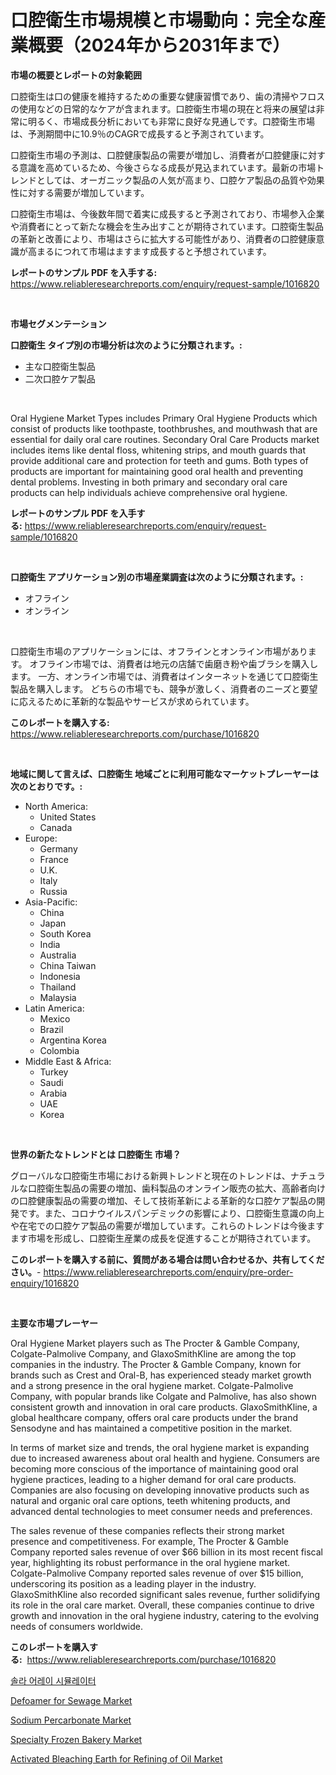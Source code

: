 <p><h1>口腔衛生市場規模と市場動向：完全な産業概要（2024年から2031年まで）</h1></p><p><strong>市場の概要とレポートの対象範囲</strong></p>
<p><p>口腔衛生は口の健康を維持するための重要な健康習慣であり、歯の清掃やフロスの使用などの日常的なケアが含まれます。口腔衛生市場の現在と将来の展望は非常に明るく、市場成長分析においても非常に良好な見通しです。口腔衛生市場は、予測期間中に10.9％のCAGRで成長すると予測されています。</p><p>口腔衛生市場の予測は、口腔健康製品の需要が増加し、消費者が口腔健康に対する意識を高めているため、今後さらなる成長が見込まれています。最新の市場トレンドとしては、オーガニック製品の人気が高まり、口腔ケア製品の品質や効果性に対する需要が増加しています。</p><p>口腔衛生市場は、今後数年間で着実に成長すると予測されており、市場参入企業や消費者にとって新たな機会を生み出すことが期待されています。口腔衛生製品の革新と改善により、市場はさらに拡大する可能性があり、消費者の口腔健康意識が高まるにつれて市場はますます成長すると予想されています。</p></p>
<p><strong>レポートのサンプル PDF を入手する:</strong> <a href="https://www.reliableresearchreports.com/enquiry/request-sample/1016820">https://www.reliableresearchreports.com/enquiry/request-sample/1016820</a></p>
<p>&nbsp;</p>
<p><strong>市場セグメンテーション</strong></p>
<p><strong>口腔衛生 タイプ別の市場分析は次のように分類されます。:</strong></p>
<p><ul><li>主な口腔衛生製品</li><li>二次口腔ケア製品</li></ul></p>
<p>&nbsp;</p>
<p><p>Oral Hygiene Market Types includes Primary Oral Hygiene Products which consist of products like toothpaste, toothbrushes, and mouthwash that are essential for daily oral care routines. Secondary Oral Care Products market includes items like dental floss, whitening strips, and mouth guards that provide additional care and protection for teeth and gums. Both types of products are important for maintaining good oral health and preventing dental problems. Investing in both primary and secondary oral care products can help individuals achieve comprehensive oral hygiene.</p></p>
<p><strong>レポートのサンプル PDF を入手する:</strong>&nbsp;<a href="https://www.reliableresearchreports.com/enquiry/request-sample/1016820">https://www.reliableresearchreports.com/enquiry/request-sample/1016820</a></p>
<p>&nbsp;</p>
<p><strong> 口腔衛生 アプリケーション別の市場産業調査は次のように分類されます。:</strong></p>
<p><ul><li>オフライン</li><li>オンライン</li></ul></p>
<p>&nbsp;</p>
<p><p>口腔衛生市場のアプリケーションには、オフラインとオンライン市場があります。 オフライン市場では、消費者は地元の店舗で歯磨き粉や歯ブラシを購入します。 一方、オンライン市場では、消費者はインターネットを通じて口腔衛生製品を購入します。 どちらの市場でも、競争が激しく、消費者のニーズと要望に応えるために革新的な製品やサービスが求められています。</p></p>
<p><strong>このレポートを購入する:</strong>&nbsp; <a href="https://www.reliableresearchreports.com/purchase/1016820">https://www.reliableresearchreports.com/purchase/1016820</a></p>
<p>&nbsp;</p>
<p><strong>地域に関して言えば、口腔衛生 地域ごとに利用可能なマーケットプレーヤーは次のとおりです。:</strong></p>
<p><ul>
    <li>
        North America:
        <ul>
            <li>United States</li>
            <li>Canada</li>
        </ul>
    </li>
    <li>
        Europe:
        <ul>
            <li>Germany</li>
            <li>France</li>
            <li>U.K.</li>
            <li>Italy</li>
            <li>Russia</li>
        </ul>
    </li>
    <li>
        Asia-Pacific:
        <ul>
            <li>China</li>
            <li>Japan</li>
            <li>South Korea</li>
            <li>India</li>
            <li>Australia</li>
            <li>China Taiwan</li>
            <li>Indonesia</li>
            <li>Thailand</li>
            <li>Malaysia</li>
        </ul>
    </li>
    <li>
        Latin America:
        <ul>
            <li>Mexico</li>
            <li>Brazil</li>
            <li>Argentina Korea</li>
            <li>Colombia</li>
        </ul>
    </li>
    <li>
        Middle East & Africa:
        <ul>
            <li>Turkey</li>
            <li>Saudi</li>
            <li>Arabia</li>
            <li>UAE</li>
            <li>Korea</li>
        </ul>
    </li>
    </ul></p>
<p>&nbsp;</p>
<p><strong>世界の新たなトレンドとは 口腔衛生 市場？</strong></p>
<p><p>グローバルな口腔衛生市場における新興トレンドと現在のトレンドは、ナチュラルな口腔衛生製品の需要の増加、歯科製品のオンライン販売の拡大、高齢者向けの口腔健康製品の需要の増加、そして技術革新による革新的な口腔ケア製品の開発です。また、コロナウイルスパンデミックの影響により、口腔衛生意識の向上や在宅での口腔ケア製品の需要が増加しています。これらのトレンドは今後ますます市場を形成し、口腔衛生産業の成長を促進することが期待されています。</p></p>
<p><strong>このレポートを購入する前に、質問がある場合は問い合わせるか、共有してください。</strong>- <a href="https://www.reliableresearchreports.com/enquiry/pre-order-enquiry/1016820">https://www.reliableresearchreports.com/enquiry/pre-order-enquiry/1016820</a></p>
<p>&nbsp;</p>
<p><strong>主要な市場プレーヤー</strong></p>
<p><p>Oral Hygiene Market players such as The Procter & Gamble Company, Colgate-Palmolive Company, and GlaxoSmithKline are among the top companies in the industry. The Procter & Gamble Company, known for brands such as Crest and Oral-B, has experienced steady market growth and a strong presence in the oral hygiene market. Colgate-Palmolive Company, with popular brands like Colgate and Palmolive, has also shown consistent growth and innovation in oral care products. GlaxoSmithKline, a global healthcare company, offers oral care products under the brand Sensodyne and has maintained a competitive position in the market.</p><p>In terms of market size and trends, the oral hygiene market is expanding due to increased awareness about oral health and hygiene. Consumers are becoming more conscious of the importance of maintaining good oral hygiene practices, leading to a higher demand for oral care products. Companies are also focusing on developing innovative products such as natural and organic oral care options, teeth whitening products, and advanced dental technologies to meet consumer needs and preferences.</p><p>The sales revenue of these companies reflects their strong market presence and competitiveness. For example, The Procter & Gamble Company reported sales revenue of over $66 billion in its most recent fiscal year, highlighting its robust performance in the oral hygiene market. Colgate-Palmolive Company reported sales revenue of over $15 billion, underscoring its position as a leading player in the industry. GlaxoSmithKline also recorded significant sales revenue, further solidifying its role in the oral care market. Overall, these companies continue to drive growth and innovation in the oral hygiene industry, catering to the evolving needs of consumers worldwide.</p></p>
<p><strong>このレポートを購入する:</strong>&nbsp;&nbsp;<a href="https://www.reliableresearchreports.com/purchase/1016820">https://www.reliableresearchreports.com/purchase/1016820</a></p>
<p><p><a href="https://medium.com/@lioneljeyrde454564576/%ED%83%9C%EC%96%91%EA%B4%91-%EC%96%B4%EB%A0%88%EC%9D%B4-%EC%8B%9C%EB%AE%AC%EB%A0%88%EC%9D%B4%ED%84%B0-%EC%8B%9C%EC%9E%A5%EC%9D%80-%EC%8B%9C%EC%9E%A5-%EC%A0%90%EC%9C%A0%EC%9C%A8-%ED%81%AC%EA%B8%B0-%EB%B0%8F-2031%EB%85%84%EA%B9%8C%EC%A7%80-%EC%98%88%EC%83%81%EB%90%9C-%EC%98%88%EC%B8%A1%EC%97%90-%EC%B4%88%EC%A0%90%EC%9D%84-%EB%A7%9E%EC%B6%A5%EB%8B%88%EB%8B%A4-f8b69847ec90">솔라 어레이 시뮬레이터</a></p><p><a href="https://sudsy-motorcycle-bbc.notion.site/Defoamer-for-Sewage-Market-Size-Evaluating-its-Market-Trends-Growth-and-Projections-2024-2031-b0c7e1d1248b46fdabc23628f43f5ce0">Defoamer for Sewage Market</a></p><p><a href="https://github.com/gulaimolin/Market-Research-Report-List-3/blob/main/sodium-percarbonate-market.md">Sodium Percarbonate Market</a></p><p><a href="https://view.publitas.com/reportprime-1/specialty-frozen-bakery-market-size-reflecting-a-forecast-till-2031-market-by-type-by-application-and-by-geography/">Specialty Frozen Bakery Market</a></p><p><a href="https://meowing-canidae-761.notion.site/Activated-Bleaching-Earth-for-Refining-of-Oil-Market-Research-Report-Provides-Critical-Insights-that-2555e900488e48729117c49615bb1673">Activated Bleaching Earth for Refining of Oil Market</a></p></p>